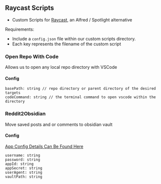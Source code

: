## Raycast Scripts

- Custom Scripts for [Raycast](https://www.raycast.com/), an Alfred / Spotlight alternative

Requirements:

- Include a `config.json` file within our custom scripts directory.
- Each key represents the filename of the custom script

### Open Repo With Code

Allows us to open any local repo directory with VSCode

#### Config

```
basePath: string // repo directory or parent directory of the desired targets
codeCommand: string // the terminal command to open vscode within the directory
```

### Reddit2Obsidian

Move saved posts and or comments to obsidian vault

#### Config

[App Config Details Can Be Found Here](https://www.reddit.com/prefs/apps)

```
username: string
password: string
appId: string
appSecret: string
userAgent: string
vaultPath: string
```
